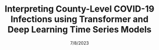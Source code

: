---
title: "Interpreting County-Level COVID-19 Infections using Transformer and Deep Learning Time Series Models"
collection: publications
permalink: /publication/2023-07-08
excerpt: 'Md. Khairul Islam, Yingzheng Liu, Andrej Erkelen, Nick Daniello, Aparna Marathe, and Judy Fox.'
date: 7/8/2023
venue: 'IEEE International Conference on Digital Health'
slidesurl: 'https://github.com/UVA-MLSys/gpce-covid'
paperurl: 'https://ieeexplore.ieee.org/abstract/document/10224685'
---